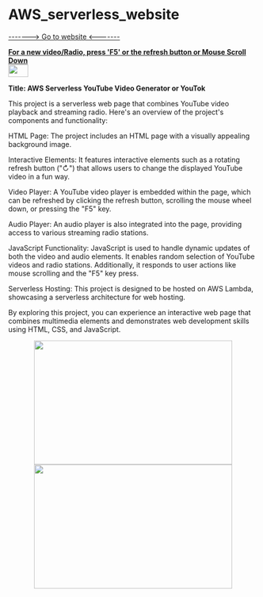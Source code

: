 # AWS_serverless_website 
[-------> Go to website <-------](https://x86yytftfh.execute-api.us-east-1.amazonaws.com/default/generateYoutubeLink)  

<ins>**For a new video/Radio, press 'F5' or the refresh button or Mouse Scroll Down**</ins>  
<img width="40" height="25" src="https://cdn.discordapp.com/attachments/1054808486283849859/1321677498622283776/image.png?ex=676e1b97&is=676cca17&hm=5e8eb26fb560de0b9d654f9eb44676a1d5096a3da79d16fcce04a36ee2bcce34&">

**Title: AWS Serverless YouTube Video Generator or YouTok**

This project is a serverless web page that combines YouTube video playback and streaming radio. Here's an overview of the project's components and functionality:

HTML Page: The project includes an HTML page with a visually appealing background image.

Interactive Elements: It features interactive elements such as a rotating refresh button ("↻") that allows users to change the displayed YouTube video in a fun way.

Video Player: A YouTube video player is embedded within the page, which can be refreshed by clicking the refresh button, scrolling the mouse wheel down, or pressing the "F5" key.

Audio Player: An audio player is also integrated into the page, providing access to various streaming radio stations.

JavaScript Functionality: JavaScript is used to handle dynamic updates of both the video and audio elements. It enables random selection of YouTube videos and radio stations. Additionally, it responds to user actions like mouse scrolling and the "F5" key press.

Serverless Hosting: This project is designed to be hosted on AWS Lambda, showcasing a serverless architecture for web hosting.

By exploring this project, you can experience an interactive web page that combines multimedia elements and demonstrates web development skills using HTML, CSS, and JavaScript.


<p align="center">
   <img width="400" height="250" src="https://cdn.discordapp.com/attachments/1054808486283849859/1321677220674011188/image.png?ex=676e1b54&is=676cc9d4&hm=fb0649893d359b7cdb6e5aa20256f7b8bbc4c319848cc82666b83298a9838e57&">
     <img width="400" height="250" src="https://cdn.discordapp.com/attachments/1054808486283849859/1321677572819517570/image.png?ex=676e1ba8&is=676cca28&hm=5b7827580e051573a0e6c0a0ed68a4c5ee82c3fb13cd3aaed3ffe7112b2c6a19&">
     </p>
